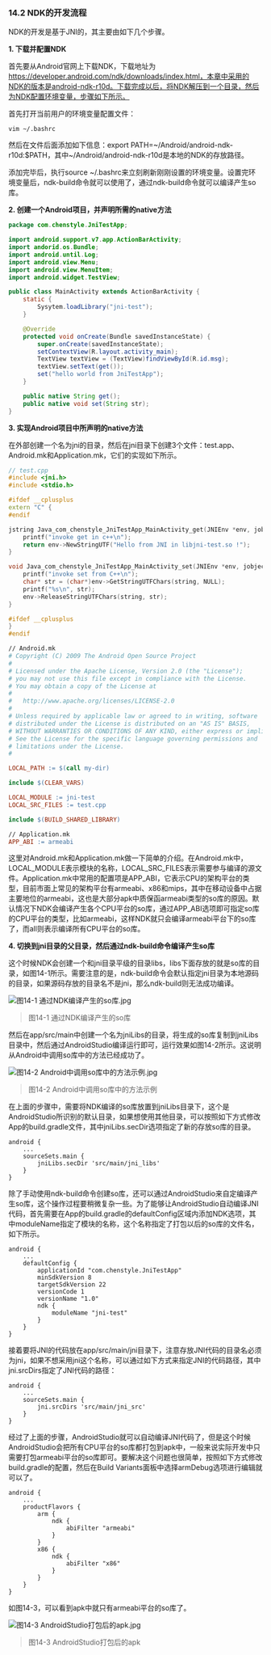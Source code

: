 ### 14.2 NDK的开发流程

NDK的开发是基于JNI的，其主要由如下几个步骤。

**1. 下载并配置NDK**

首先要从Android官网上下载NDK，下载地址为 https://developer.android.com/ndk/downloads/index.html，本章中采用的NDK的版本是android-ndk-r10d。下载完成以后，将NDK解压到一个目录，然后为NDK配置环境变量，步骤如下所示。

首先打开当前用户的环境变量配置文件：

```shell
vim ~/.bashrc
```

然后在文件后面添加如下信息：export PATH=~/Android/android-ndk-r10d:$PATH，其中~/Android/android-ndk-r10d是本地的NDK的存放路径。

添加完毕后，执行source ~/.bashrc来立刻刷新刚刚设置的环境变量。设置完环境变量后，ndk-build命令就可以使用了，通过ndk-build命令就可以编译产生so库。

**2. 创建一个Android项目，并声明所需的native方法**

```Java
package com.chenstyle.JniTestApp;

import android.support.v7.app.ActionBarActivity;
import andorid.os.Bundle;
import android.until.Log;
import android.view.Menu;
import android.view.MenuItem;
import android.widget.TestView;

public class MainActivity extends ActionBarActivity {
    static {
        Sysytem.loadLibrary("jni-test");
    }

    @Override
    protected void onCreate(Bundle savedInstanceState) {
        super.onCreate(savedInstanceState);
        setContextView(R.layout.activity_main);
        TextView textView = (TextView)findViewById(R.id.msg);
        textView.setText(get());
        set("hello world from JniTestApp");
    }

    public native String get();
    public native void set(String str);
}
```

**3. 实现Android项目中所声明的native方法**

在外部创建一个名为jni的目录，然后在jni目录下创建3个文件：test.app、Android.mk和Application.mk，它们的实现如下所示。

```C++
// test.cpp
#include <jni.h>
#include <stdio.h>

#ifdef __cplusplus
extern "C" {
#endif

jstring Java_com_chenstyle_JniTestApp_MainActivity_get(JNIEnv *env, jobject thiz) {
    printf("invoke get in c++\n");
    return env->NewStringUTF("Hello from JNI in libjni-test.so !");
}

void Java_com_chenstyle_JniTestApp_MainActivity_set(JNIEnv *env, jobject thiz, jstring string) {
    printf("invoke set from C++\n");
    char* str = (char*)env->GetStringUTFChars(string, NULL);
    printf("%s\n", str);
    env->ReleaseStringUTFChars(string, str);
}

#ifdef __cplusplus
}
#endif
```

```mk
// Android.mk
# Copyright (C) 2009 The Android Open Source Project
#
# Licensed under the Apache License, Version 2.0 (the "License");
# you may not use this file except in compliance with the License.
# You may obtain a copy of the License at
#
#   http://www.apache.org/licenses/LICENSE-2.0
#
# Unless required by applicable law or agreed to in writing, software
# distributed under the License is distributed on an "AS IS" BASIS,
# WITHOUT WARRANTIES OR CONDITIONS OF ANY KIND, either express or implied.
# See the License for the specific language governing permissions and
# limitations under the License.
#

LOCAL_PATH := $(call my-dir)

include $(CLEAR_VARS)

LOCAL_MODULE := jni-test
LOCAL_SRC_FILES := test.cpp

include $(BUILD_SHARED_LIBRARY)

// Application.mk
APP_ABI := armeabi
```

这里对Android.mk和Application.mk做一下简单的介绍。在Android.mk中，LOCAL_MODULE表示模块的名称，LOCAL_SRC_FILES表示需要参与编译的源文件。Application.mk中常用的配置项是APP_ABI，它表示CPU的架构平台的类型，目前市面上常见的架构平台有armeabi、x86和mips，其中在移动设备中占据主要地位的armeabi，这也是大部分apk中质保函armeabi类型的so库的原因。默认情况下NDK会编译产生各个CPU平台的so库，通过APP_ABI选项即可指定so库的CPU平台的类型，比如armeabi，这样NDK就只会编译armeabi平台下的so库了，而all则表示编译所有CPU平台的so库。

**4. 切换到jni目录的父目录，然后通过ndk-build命令编译产生so库**

这个时候NDK会创建一个和jni目录平级的目录libs，libs下面存放的就是so库的目录，如图14-1所示。需要注意的是，ndk-build命令会默认指定jni目录为本地源码的目录，如果源码存放的目录名不是jni，那么ndk-build则无法成功编译。

![图14-1 通过NDK编译产生的so库.jpg](https://i.loli.net/2020/04/30/RodTuLyY935XBgf.jpg)

> 图14-1 通过NDK编译产生的so库

然后在app/src/main中创建一个名为jniLibs的目录，将生成的so库复制到jniLibs目录中，然后通过AndroidStudio编译运行即可，运行效果如图14-2所示。这说明从Android中调用so库中的方法已经成功了。

![图14-2 Android中调用so库中的方法示例.jpg](https://i.loli.net/2020/04/30/9EoNtzC1rfvKB7Q.jpg)

> 图14-2 Android中调用so库中的方法示例

在上面的步骤中，需要将NDK编译的so库放置到jniLibs目录下，这个是AndroidStudio所识别的默认目录，如果想使用其他目录，可以按照如下方式修改App的build.gradle文件，其中jniLibs.secDir选项指定了新的存放so库的目录。

```Groory
android {
    ...
    sourceSets.main {
        jniLibs.secDir 'src/main/jni_libs'
    }
}
```

除了手动使用ndk-build命令创建so库，还可以通过AndroidStudio来自定编译产生so库，这个操作过程要稍微复杂一些。为了能够让AndroidStudio自动编译JNI代码，首先需要在App的build.gradle的defaultConfig区域内添加NDK选项，其中moduleName指定了模块的名称，这个名称指定了打包以后的so库的文件名，如下所示。

```Groory
android {
    ...
    defaultConfig {
        applicationId "com.chenstyle.JniTestApp"
        minSdkVersion 8
        targetSdkVersion 22
        versionCode 1
        versionName "1.0"
        ndk {
            moduleName "jni-test"
        }
    }
}
```

接着要将JNI的代码放在app/src/main/jni目录下，注意存放JNI代码的目录名必须为jni，如果不想采用jni这个名称，可以通过如下方式来指定JNI的代码路径，其中jni.srcDirs指定了JNI代码的路径：

```Groory
android {
    ...
    sourceSets.main {
        jni.srcDirs 'src/main/jni_src'
    }
}
```

经过了上面的步骤，AndroidStudio就可以自动编译JNI代码了，但是这个时候AndroidStudio会把所有CPU平台的so库都打包到apk中，一般来说实际开发中只需要打包armeabi平台的so库即可。要解决这个问题也很简单，按照如下方式修改build.gradle的配置，然后在Build Variants面板中选择armDebug选项进行编辑就可以了。

```Groory
android {
    ...
    productFlavors {
        arm {
            ndk {
                abiFilter "armeabi"
            }
        }
        x86 {
            ndk {
                abiFilter "x86"
            }
        }
    }
}
```

如图14-3，可以看到apk中就只有armeabi平台的so库了。

![图14-3 AndroidStudio打包后的apk.jpg](https://i.loli.net/2020/04/30/4dTjKfrtoyE1JnF.jpg)

> 图14-3 AndroidStudio打包后的apk